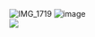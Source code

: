 ![IMG_1719](https://github.com/user-attachments/assets/4dfa2e1e-6786-469e-b499-aefe3ab4776f)
![image](https://github.com/user-attachments/assets/677cfa5e-b92f-4340-8aa1-913b60450663)
ㅤㅤㅤㅤㅤㅤㅤㅤㅤㅤㅤㅤㅤㅤㅤㅤㅤㅤㅤㅤㅤㅤㅤㅤㅤㅤㅤㅤ![](https://komarev.com/ghpvc/?username=somentallyunstable&label=♡︎&style=flat-plastic&color=lightgrey)
